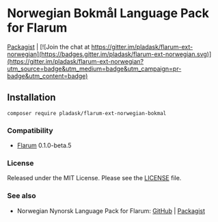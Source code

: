 # Norwegian Bokmål Language Pack for Flarum

[Packagist](https://packagist.org/packages/pladask/flarum-ext-norwegian-bokmal) | [![Join the chat at https://gitter.im/pladask/flarum-ext-norwegian](https://badges.gitter.im/pladask/flarum-ext-norwegian.svg)](https://gitter.im/pladask/flarum-ext-norwegian?utm_source=badge&utm_medium=badge&utm_campaign=pr-badge&utm_content=badge)

## Installation

`composer require pladask/flarum-ext-norwegian-bokmal`

### Compatibility

- [Flarum](http://flarum.org/) 0.1.0-beta.5

### License

Released under the MIT License. Please see the [LICENSE](https://github.com/pladask/flarum-ext-norwegian-bokmal/blob/master/LICENSE) file.

### See also

- Norwegian Nynorsk Language Pack for Flarum: [GitHub](https://github.com/pladask/flarum-ext-norwegian-nynorsk) | [Packagist](https://packagist.org/packages/pladask/flarum-ext-norwegian-nynorsk)
